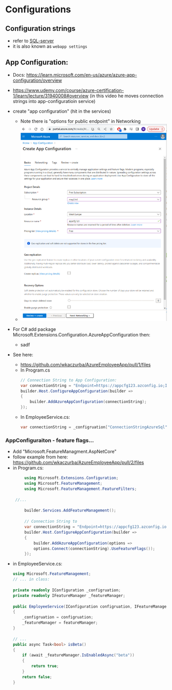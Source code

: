 # Configurations

## Configuration strings
 -  refer to [SQL-server](../sql/creating_sql_server.md#connection-strings)
 -  it is also known as `webapp settings`

## App Configuration:

 - Docs: https://learn.microsoft.com/en-us/azure/azure-app-configuration/overview
 - https://www.udemy.com/course/azure-certification-1/learn/lecture/31940008#overview (in this video he moves connection strings into app-configuratioin service)
 - create "app configuration" (hit in the services)
   - Note there is "options for public endpoint" in Networking
   - ![Creating app configuration](creating_app_configuration.png)
 - For C# add package Microsoft.Extensions.Configuration.AzureAppConfiguration then:
   - sadf

 - See here:
   - https://github.com/wkaczurba/AzureEmployeeApp/pull/1/files
   - In Program.cs
        ```cs
        // Connection String to App Configuration:
        var connectionString = "Endpoint=https://appcfg123.azconfig.io;Id=JUYw;Secret=Mbw1mHDS/V+515c4BJH/EwEN9ZqP5dcF5JrqE7VoiHA="; 
        builder.Host.ConfigureAppConfiguration(builder =>
        {
            builder.AddAzureAppConfiguration(connectionString);
        });
        ```
   - In EmployeeService.cs:
        ```cs 
        var connectionString = _configruation["ConnectionStringAzureSql"];
        ```

### AppConfiguraiton - feature flags...

 - Add "Microsoft.FeatureManagment.AspNetCore" 
 - follow example from here: https://github.com/wkaczurba/AzureEmployeeApp/pull/2/files
 - in Program.cs:
   ```cs
        using Microsoft.Extensions.Configuration;
        using Microsoft.FeatureManagement;
        using Microsoft.FeatureManagement.FeatureFilters;

    //...

        builder.Services.AddFeatureManagement();

        // Connection String to 
        var connectionString = "Endpoint=https://appcfg123.azconfig.io;Id=OARg;Secret=xtoufiLO01kK6xgb3GnQpeFTwrNIz34JratzgdOkZ2M="; 
        builder.Host.ConfigureAppConfiguration(builder =>
        {
            builder.AddAzureAppConfiguration(options =>
            options.Connect(connectionString).UseFeatureFlags());
        });   
   ```
- in EmployeeService.cs:
    ```cs
    using Microsoft.FeatureManagement;
    // ... in class:

    private readonly IConfiguration _configruation;
    private readonly IFeatureManager _featureManager;

    public EmployeeService(IConfiguration configruation, IFeatureManager featureManager)
    {
        _configruation = configruation;
        _featureManager = featureManager;
    }

    // ...
    public async Task<bool> isBeta()
    {
        if (await _featureManager.IsEnabledAsync("beta"))
        {
            return true;
        }
        return false;
    }
    ```
